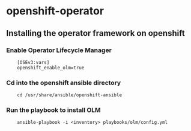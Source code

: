 # openshift-operator

## Installing the operator framework on openshift

### Enable Operator Lifecycle Manager

        [OSEv3:vars]
        openshift_enable_olm=true

### Cd into the openshift ansible directory

        cd /usr/share/ansible/openshift-ansible

### Run the playbook to install OLM

        ansible-playbook -i <inventory> playbooks/olm/config.yml


